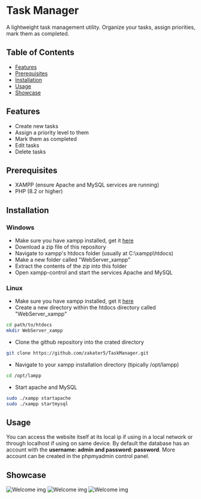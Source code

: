 # Task Manager

A lightweight task management utility. Organize your tasks, assign priorities, mark them as completed.

## Table of Contents

- [Features](#features)
- [Prerequisites](#prerequisites)
- [Installation](#installation)
- [Usage](#usage)
- [Showcase](#showcase)

## Features

- Create new tasks
- Assign a priority level to them
- Mark them as completed
- Edit tasks
- Delete tasks

## Prerequisites

- XAMPP (ensure Apache and MySQL services are running)
- PHP (8.2 or higher)

## Installation

### Windows

- Make sure you have xampp installed, get it [here](https://www.apachefriends.org)
- Download a zip file of this repository
- Navigate to xampp's htdocs folder (usually at C:\xampp\htdocs)
- Make a new folder called "WebServer_xampp"
- Extract the contents of the zip into this folder
- Open xampp-control and start the services Apache and MySQL

### Linux

- Make sure you have xampp installed, get it [here](https://www.apachefriends.org)
- Create a new directory within the htdocs directory called "WebServer_xampp"
```bash
cd path/to/htdocs
mkdir WebServer_xampp
```

- Clone the github repository into the crated directory
```bash
git clone https://github.com/zakater5/TaskManager.git
```

- Navigate to your xampp installation directory (tipically /opt/lampp)
```bash
cd /opt/lampp
```

- Start apache and MySQL
```bash
sudo ./xampp startapache
sudo ./xampp startmysql
```

## Usage
You can access the website itself at its local ip if using in a local network or through localhost if using on same device.
By default the database has an account with the **username: admin and password: password**.
More account can be created in the phpmyadmin control panel.

## Showcase
![Welcome img](https://imgur.com/WAY2X69)
![Welcome img](https://imgur.com/yT0SITO)
![Welcome img](https://imgur.com/mfGUTpY)
